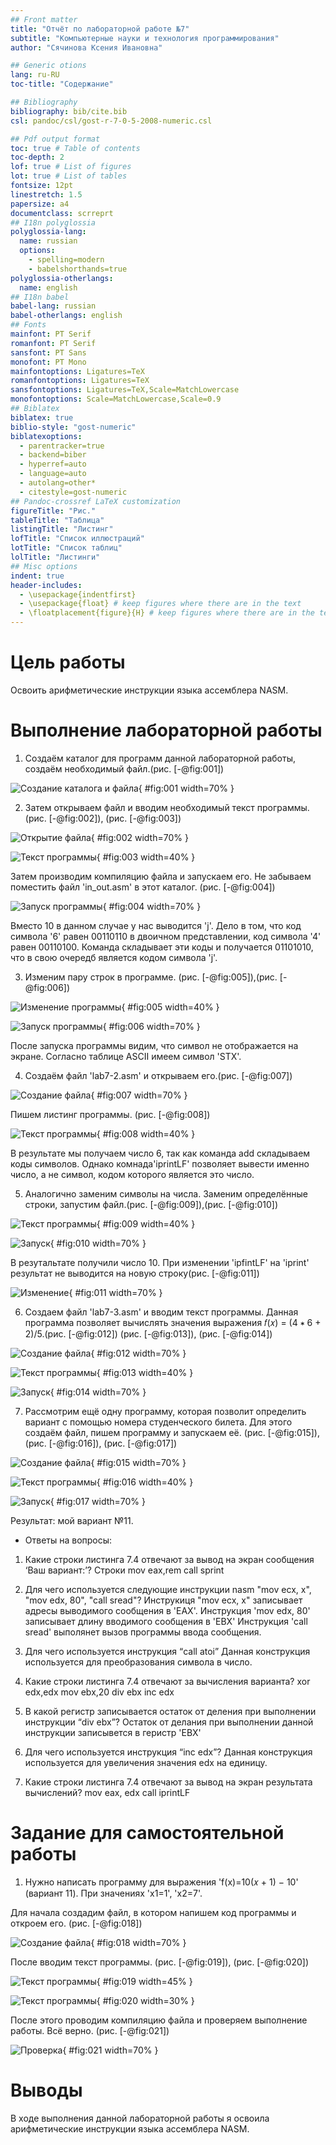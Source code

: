 ```yaml
---
## Front matter
title: "Отчёт по лабораторной работе №7"
subtitle: "Компьютерные науки и технология программирования"
author: "Сячинова Ксения Ивановна"

## Generic otions
lang: ru-RU
toc-title: "Содержание"

## Bibliography
bibliography: bib/cite.bib
csl: pandoc/csl/gost-r-7-0-5-2008-numeric.csl

## Pdf output format
toc: true # Table of contents
toc-depth: 2
lof: true # List of figures
lot: true # List of tables
fontsize: 12pt
linestretch: 1.5
papersize: a4
documentclass: scrreprt
## I18n polyglossia
polyglossia-lang:
  name: russian
  options:
	- spelling=modern
	- babelshorthands=true
polyglossia-otherlangs:
  name: english
## I18n babel
babel-lang: russian
babel-otherlangs: english
## Fonts
mainfont: PT Serif
romanfont: PT Serif
sansfont: PT Sans
monofont: PT Mono
mainfontoptions: Ligatures=TeX
romanfontoptions: Ligatures=TeX
sansfontoptions: Ligatures=TeX,Scale=MatchLowercase
monofontoptions: Scale=MatchLowercase,Scale=0.9
## Biblatex
biblatex: true
biblio-style: "gost-numeric"
biblatexoptions:
  - parentracker=true
  - backend=biber
  - hyperref=auto
  - language=auto
  - autolang=other*
  - citestyle=gost-numeric
## Pandoc-crossref LaTeX customization
figureTitle: "Рис."
tableTitle: "Таблица"
listingTitle: "Листинг"
lofTitle: "Список иллюстраций"
lotTitle: "Список таблиц"
lolTitle: "Листинги"
## Misc options
indent: true
header-includes:
  - \usepackage{indentfirst}
  - \usepackage{float} # keep figures where there are in the text
  - \floatplacement{figure}{H} # keep figures where there are in the text
---
```


# Цель работы

Освоить арифметические инструкции языка ассемблера NASM.

# Выполнение лабораторной работы

1. Создаём каталог для программ данной лабораторной работы, создаём необходимый файл.(рис. [-@fig:001])

![Создание каталога и файла](image/1.png){ #fig:001 width=70% }

2. Затем открываем файл и вводим необходимый текст программы.(рис. [-@fig:002]), (рис. [-@fig:003])

![Открытие файла](image/2.png){ #fig:002 width=70% }

![Текст программы](image/3.png){ #fig:003 width=40% }

Затем производим компиляцию файла и запускаем его. Не забываем поместить файл 'in_out.asm' в этот каталог. (рис. [-@fig:004])

![Запуск программы](image/4.png){ #fig:004 width=70% }

Вместо 10 в данном случае у нас выводится 'j'. Дело в том, что код символа '6' равен 00110110 в двоичном представлении, код символа '4' равен 00110100. Команда складывает эти коды и получается 01101010, что в свою очередб является кодом символа 'j'.

3. Изменим пару строк в программе. (рис. [-@fig:005]),(рис. [-@fig:006])


![Изменение программы](image/5.png){ #fig:005 width=40% }

![Запуск программы](image/6.png){ #fig:006 width=70% }

После запуска программы видим, что символ не отображается на экране. Согласно таблице ASCII имеем символ 'STX'.

4. Создаём файл 'lab7-2.asm' и открываем его.(рис. [-@fig:007])

![Создание файла](image/7.png){ #fig:007 width=70% }

Пишем листинг программы. (рис. [-@fig:008])

![Текст программы](image/8.png){ #fig:008 width=40% }

В результате мы получаем число 6, так как команда add складываем коды символов. Однако комнада'iprintLF' позволяет вывести именно число, а не символ, кодом которого является это число.

5. Аналогично заменим символы на числа. Заменим определённые строки, запустим файл.(рис. [-@fig:009]),(рис. [-@fig:010])

![Текст программы](image/9.png){ #fig:009 width=40% }

![Запуск](image/10.png){ #fig:010 width=70% }
 
В резутальтате получили число 10. При изменении 'ipfintLF' на 'iprint' результат не выводится на новую строку(рис. [-@fig:011])

![Изменение](image/11.png){ #fig:011 width=70% }

6. Создаем файл 'lab7-3.asm' и вводим текст программы. Данная программа позволяет вычислять значения выражения 𝑓(𝑥) = (4 ∗ 6 + 2)/5.(рис. [-@fig:012]) (рис. [-@fig:013]), (рис. [-@fig:014])

![Создание файла](image/12.png){ #fig:012 width=70% }

![Текст программы](image/13.png){ #fig:013 width=40% }

![Запуск](image/14.png){ #fig:014 width=70% }

7. Рассмотрим ещё одну программу, которая позволит определить вариант с помощью номера студенческого билета. Для этого создаём файл, пишем программу и запускаем её. (рис. [-@fig:015]), (рис. [-@fig:016]), (рис. [-@fig:017])

![Создание файла](image/15.png){ #fig:015 width=70% }

![Текст программы](image/16.png){ #fig:016 width=40% }

![Запуск](image/17.png){ #fig:017 width=70% }

Результат: мой вариант №11.

- Ответы на вопросы:
1. Какие строки листинга 7.4 отвечают за вывод на экран сообщения ‘Ваш вариант:’? 
Строки
mov eax,rem
call sprint

2. Для чего используется следующие инструкции nasm "mov ecx, x",
"mov edx, 80", "call sread"?
Инструкиця "mov ecx, x" записывает адресы выводимого сообщения в 'EAX'.
Инструкция 'mov edx, 80' записывает длину вводимого сообщения в 'EBX'
Инструкция 'call sread' выполянет вызов программы ввода сообщения.

3. Для чего используется инструкция “call atoi”
Данная конструкция используется для преобразования символа в число.

4. Какие строки листинга 7.4 отвечают за вычисления варианта?
xor edx,edx
mov ebx,20
div ebx
inc edx

5. В какой регистр записывается остаток от деления при выполнении инструкции “div ebx”?
Остаток от делания при выполнении данной инструкции записывется в геристр 'EBX'

6. Для чего используется инструкция “inc edx”?
Данная конструкция используется для увеличения значения edx на единицу.

7. Какие строки листинга 7.4 отвечают за вывод на экран результата вычислений?
mov eax, edx
call iprintLF

# Задание для самостоятельной работы

1. Нужно написать программу для выражения 'f(x)=10(𝑥 + 1) − 10' (вариант 11). При значениях 'x1=1', 'x2=7'.

Для начала создадим файл, в котором напишем код программы и откроем его. (рис. [-@fig:018])

![Создание файла](image/18.png){ #fig:018 width=70% }

После вводим текст программы. (рис. [-@fig:019]), (рис. [-@fig:020])

![Текст программы](image/19.png){ #fig:019 width=45% }

![Текст программы](image/20.png){ #fig:020 width=30% }

После этого проводим компиляцию файла и проверяем выполнение работы. Всё верно. (рис. [-@fig:021])

![Проверка](image/21.png){ #fig:021 width=70% }


# Выводы

В ходе выполнения данной лабораторной работы я освоила арифметические инструкции языка ассемблера NASM.
